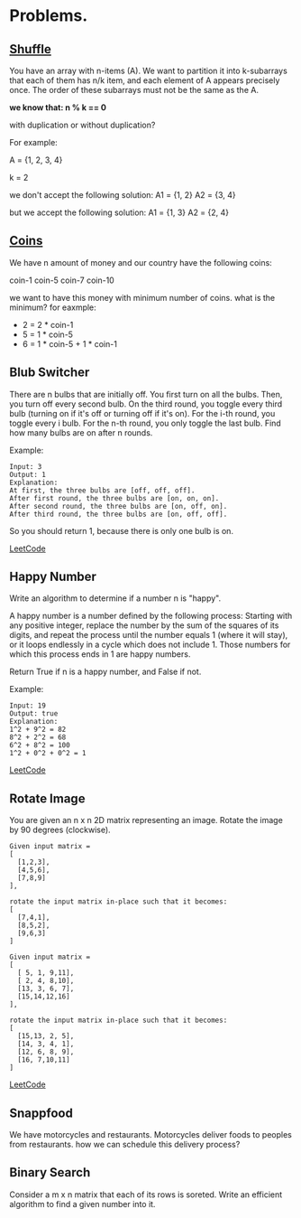# Problems.
## [Shuffle](./shuffle)
You have an array with n-items (A).
We want to partition it into k-subarrays that each of them has n/k item, and each element of A appears precisely once.
The order of these subarrays must not be the same as the A.

**we know that: n % k == 0**

with duplication or without duplication?

For example:

A = {1, 2, 3, 4}

k = 2

we don't accept the following solution:
A1 = {1, 2}
A2 = {3, 4}

but we accept the following solution:
A1 = {1, 3}
A2 = {2, 4}

## [Coins](./coins)

We have n amount of money and our country have the following coins:

coin-1 coin-5 coin-7 coin-10

we want to have this money with minimum number of coins. what is the minimum? for eaxmple:

- 2 = 2 * coin-1
- 5 = 1 * coin-5
- 6 = 1 * coin-5 + 1 * coin-1

## Blub Switcher

There are n bulbs that are initially off. You first turn on all the bulbs.
Then, you turn off every second bulb. On the third round,
you toggle every third bulb (turning on if it's off or turning off if it's on). For the i-th round, you toggle every i bulb. For the n-th round, you only toggle the last bulb. Find how many bulbs are on after n rounds.

Example:
```
Input: 3
Output: 1
Explanation:
At first, the three bulbs are [off, off, off].
After first round, the three bulbs are [on, on, on].
After second round, the three bulbs are [on, off, on].
After third round, the three bulbs are [on, off, off].
```

So you should return 1, because there is only one bulb is on.

[LeetCode](https://leetcode.com/problems/bulb-switcher/)

## Happy Number

Write an algorithm to determine if a number n is "happy".

A happy number is a number defined by the following process: Starting with any positive integer, replace the number by the sum of the squares of its digits, and repeat the process until the number equals 1 (where it will stay), or it loops endlessly in a cycle which does not include 1. Those numbers for which this process ends in 1 are happy numbers.

Return True if n is a happy number, and False if not.

Example:
```
Input: 19
Output: true
Explanation:
1^2 + 9^2 = 82
8^2 + 2^2 = 68
6^2 + 8^2 = 100
1^2 + 0^2 + 0^2 = 1
```

[LeetCode](https://leetcode.com/problems/happy-number/)

## Rotate Image

You are given an n x n 2D matrix representing an image. Rotate the image by 90 degrees (clockwise).

```
Given input matrix =
[
  [1,2,3],
  [4,5,6],
  [7,8,9]
],

rotate the input matrix in-place such that it becomes:
[
  [7,4,1],
  [8,5,2],
  [9,6,3]
]
```

```
Given input matrix =
[
  [ 5, 1, 9,11],
  [ 2, 4, 8,10],
  [13, 3, 6, 7],
  [15,14,12,16]
],

rotate the input matrix in-place such that it becomes:
[
  [15,13, 2, 5],
  [14, 3, 4, 1],
  [12, 6, 8, 9],
  [16, 7,10,11]
]
```

[LeetCode](https://leetcode.com/problems/rotate-image/)

## Snappfood
We have motorcycles and restaurants. Motorcycles deliver foods to peoples from restaurants. how we can schedule this delivery process?

## Binary Search
Consider a m x n matrix that each of its rows is soreted. Write an efficient algorithm to find a given number into it.
